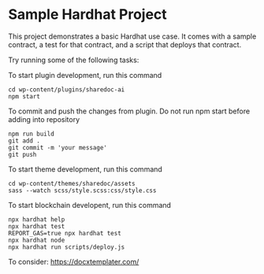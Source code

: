 # Sample Hardhat Project

This project demonstrates a basic Hardhat use case. It comes with a sample contract, a test for that contract, and a script that deploys that contract.

Try running some of the following tasks:

To start plugin development, run this command
```shell
cd wp-content/plugins/sharedoc-ai
npm start
```

To commit and push the changes from plugin.
Do not run npm start before adding into repository
```shell
npm run build
git add .
git commit -m 'your message'
git push
```

To start theme development, run this command
```shell
cd wp-content/themes/sharedoc/assets
sass --watch scss/style.scss:css/style.css
```



To start blockchain developent, run this command
```shell
npx hardhat help
npx hardhat test
REPORT_GAS=true npx hardhat test
npx hardhat node
npx hardhat run scripts/deploy.js
```

To consider: https://docxtemplater.com/
